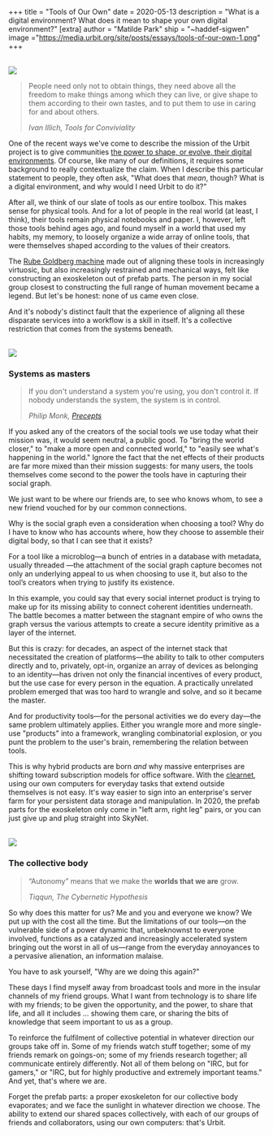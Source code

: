 +++
title = "Tools of Our Own"
date = 2020-05-13
description = "What is a digital environment? What does it mean to shape your own digital environment?"
[extra]
author = "Matilde Park"
ship = "~haddef-sigwen"
image ="https://media.urbit.org/site/posts/essays/tools-of-our-own-1.png"
+++

<br>

<img class="ba" src="https://media.urbit.org/site/posts/essays/tools-of-our-own-1.png">

<br>

> People need only not to obtain things, they need above all the freedom to make things among which they can live, or give shape to them according to their own tastes, and to put them to use in caring for and about others.
>
> <cite>Ivan Illich, <em>Tools for Conviviality</em></cite>

One of the recent ways we've come to describe the mission of the Urbit project is to give communities [the power to shape, or evolve, their digital environments](https://urbit.org/blog/urbit-is-for-communities/). Of course, like many of our definitions, it requires some background to really contextualize the claim. When I describe this particular statement to people, they often ask, "What does that *mean*, though? What is a digital environment, and why would I need Urbit to do it?"

After all, we think of our slate of tools as our entire toolbox. This makes sense for physical tools. And for a lot of people in the real world (at least, I think), their tools remain physical notebooks and paper. I, however, left those tools behind ages ago, and found myself in a world that used my habits, my memory, to loosely organize a wide array of online tools, that were themselves shaped according to the values of their creators.

The [Rube Goldberg machine](https://en.wikipedia.org/wiki/Rube_Goldberg_machine) made out of aligning these tools in increasingly virtuosic, but also increasingly restrained and mechanical ways, felt like constructing an exoskeleton out of prefab parts. The person in my social group closest to constructing the full range of human movement became a legend. But let's be honest: none of us came even close. 

And it's nobody's distinct fault that the experience of aligning all these disparate services into a workflow is a skill in itself. It's a collective restriction that comes from the systems beneath.

<br>

<img class="ba" src="https://media.urbit.org/site/posts/essays/tools-of-our-own-2.png">

### Systems as masters

> If you don't understand a system you're using, you don't control it. If nobody understands the system, the system is in control.
>
> <cite>Philip Monk, <a href="https://urbit.org/blog/precepts/">Precepts</a></cite>

If you asked any of the creators of the social tools we use today what their mission was, it would seem neutral, a public good. To "bring the world closer," to "make a more open and connected world," to "easily see what's happening in the world." Ignore the fact that the net effects of their products are far more mixed than their mission suggests: for many users, the tools themselves come second to the power the tools have in capturing their social graph.

We just want to be where our friends are, to see who knows whom, to see a new friend vouched for by our common connections.

Why is the social graph even a consideration when choosing a tool? Why do I have to know who has accounts where, how they choose to assemble their digital body, so that I can see that it exists?

For a tool like a microblog—a bunch of entries in a database with metadata, usually threaded —the attachment of the social graph capture becomes not only an underlying appeal to us when choosing to use it, but also to the tool’s creators when trying to justify its existence.

In this example, you could say that every social internet product is trying to make up for its missing ability to connect coherent identities underneath. The battle becomes a matter between the stagnant empire of who owns the graph versus the various attempts to create a secure identity primitive as a layer of the internet.

But this is crazy: for decades, an aspect of the internet stack that necessitated the creation of platforms—the ability to talk to other computers directly and to, privately, opt-in, organize an array of devices as belonging to an identity—has driven not only the financial incentives of every product, but the use case for every person in the equation. A practically unrelated problem emerged that was too hard to wrangle and solve, and so it became the master.

And for productivity tools—for the personal activities we do every day—the same problem ultimately applies. Either you wrangle more and more single-use "products" into a framework, wrangling combinatorial explosion, or you punt the problem to the user's brain, remembering the relation between tools.

This is why hybrid products are born *and* why massive enterprises are shifting toward subscription models for office software. With the [clearnet](https://en.wikipedia.org/wiki/Clearnet_(networking)), using our own computers for everyday tasks that extend outside themselves is not easy. It's way easier to sign into an enterprise's server farm for your persistent data storage and manipulation. In 2020, the prefab parts for the exoskeleton only come in "left arm, right leg" pairs, or you can just give up and plug straight into SkyNet.

<br>

<img class="ba" src="https://media.urbit.org/site/posts/essays/tools-of-our-own-3.png">

### The collective body

> “Autonomy” means that we make the **worlds that we are** grow.
>
> <cite>Tiqqun, <em>The Cybernetic Hypothesis</em>

So why does this matter for us? Me and you and everyone we know? We put up with the cost all the time. But the limitations of our tools—on the vulnerable side of a power dynamic that, unbeknownst to everyone involved, functions as a catalyzed and increasingly accelerated system bringing out the worst in all of us—range from the everyday annoyances to a pervasive alienation, an information malaise.

You have to ask yourself, "Why are we doing this again?"

These days I find myself away from broadcast tools and more in the insular channels of my friend groups. What I want from technology is to share life with my friends; to be given the opportunity, and the power, to share that life, and all it includes ... showing them care, or sharing the bits of knowledge that seem important to us as a group. 

To reinforce the fulfilment of collective potential in whatever direction our groups take off in. Some of my friends watch stuff together; some of my friends remark on goings-on; some of my friends research together; all communicate entirely differently. Not all of them belong on "IRC, but for gamers," or "IRC, but for highly productive and extremely important teams." And yet, that's where we are.

Forget the prefab parts: a proper exoskeleton for our collective body evaporates; and we face the sunlight in whatever direction we choose. The ability to extend our shared spaces collectively, with each of our groups of friends and collaborators, using our own computers: that's Urbit.
